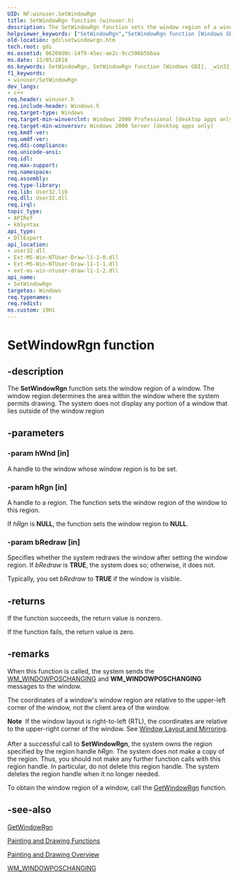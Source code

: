 ```yaml
---
UID: NF:winuser.SetWindowRgn
title: SetWindowRgn function (winuser.h)
description: The SetWindowRgn function sets the window region of a window.helpviewer_keywords: ["SetWindowRgn","SetWindowRgn function [Windows GDI]","_win32_SetWindowRgn","gdi.setwindowrgn","winuser/SetWindowRgn"]
old-location: gdi\setwindowrgn.htm
tech.root: gdi
ms.assetid: 06209d0c-14f9-45ec-ae2c-9cc596b5bbaa
ms.date: 12/05/2018
ms.keywords: SetWindowRgn, SetWindowRgn function [Windows GDI], _win32_SetWindowRgn, gdi.setwindowrgn, winuser/SetWindowRgn
f1_keywords:
- winuser/SetWindowRgn
dev_langs:
- c++
req.header: winuser.h
req.include-header: Windows.h
req.target-type: Windows
req.target-min-winverclnt: Windows 2000 Professional [desktop apps only]
req.target-min-winversvr: Windows 2000 Server [desktop apps only]
req.kmdf-ver: 
req.umdf-ver: 
req.ddi-compliance: 
req.unicode-ansi: 
req.idl: 
req.max-support: 
req.namespace: 
req.assembly: 
req.type-library: 
req.lib: User32.lib
req.dll: User32.dll
req.irql: 
topic_type:
- APIRef
- kbSyntax
api_type:
- DllExport
api_location:
- user32.dll
- Ext-MS-Win-NTUser-Draw-l1-1-0.dll
- Ext-MS-Win-NTUser-Draw-l1-1-1.dll
- ext-ms-win-ntuser-draw-l1-1-2.dll
api_name:
- SetWindowRgn
targetos: Windows
req.typenames: 
req.redist: 
ms.custom: 19H1
---
```


# SetWindowRgn function


## -description


The <b>SetWindowRgn</b> function sets the window region of a window. The window region determines the area within the window where the system permits drawing. The system does not display any portion of a window that lies outside of the window region


## -parameters




### -param hWnd [in]

A handle to the window whose window region is to be set.


### -param hRgn [in]

A handle to a region. The function sets the window region of the window to this region.

If <i>hRgn</i> is <b>NULL</b>, the function sets the window region to <b>NULL</b>.


### -param bRedraw [in]

Specifies whether the system redraws the window after setting the window region. If <i>bRedraw</i> is <b>TRUE</b>, the system does so; otherwise, it does not.

Typically, you set <i>bRedraw</i> to <b>TRUE</b> if the window is visible.


## -returns



If the function succeeds, the return value is nonzero.

If the function fails, the return value is zero.




## -remarks



When this function is called, the system sends the <a href="https://docs.microsoft.com/windows/desktop/winmsg/wm-windowposchanging">WM_WINDOWPOSCHANGING</a> and <b>WM_WINDOWPOSCHANGING</b> messages to the window.

The coordinates of a window's window region are relative to the upper-left corner of the window, not the client area of the window.

<div class="alert"><b>Note</b>  If the window layout is right-to-left (RTL), the coordinates are relative to the upper-right corner of the window. See <a href="https://docs.microsoft.com/windows/desktop/winmsg/window-features">Window Layout and Mirroring</a>.</div>
<div> </div>
After a successful call to <b>SetWindowRgn</b>, the system owns the region specified by the region handle <i>hRgn</i>. The system does not make a copy of the region. Thus, you should not make any further function calls with this region handle. In particular, do not delete this region handle. The system deletes the region handle when it no longer needed.

To obtain the window region of a window, call the <a href="https://docs.microsoft.com/windows/desktop/api/winuser/nf-winuser-getwindowrgn">GetWindowRgn</a> function.




## -see-also




<a href="https://docs.microsoft.com/windows/desktop/api/winuser/nf-winuser-getwindowrgn">GetWindowRgn</a>



<a href="https://docs.microsoft.com/windows/desktop/gdi/painting-and-drawing-functions">Painting and Drawing Functions</a>



<a href="https://docs.microsoft.com/windows/desktop/gdi/painting-and-drawing">Painting and Drawing Overview</a>



<a href="https://docs.microsoft.com/windows/desktop/winmsg/wm-windowposchanging">WM_WINDOWPOSCHANGING</a>
 

 

